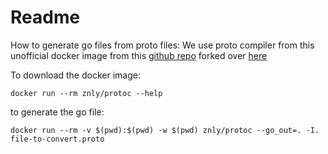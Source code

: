 # Readme

How to generate go files from proto files:
We use proto compiler from this unofficial docker image from this [github repo](https://github.com/znly/docker-protobuf) forked over [here](https://github.com/go-get/docker-protobuf)

To download the docker image:
```
docker run --rm znly/protoc --help
```

to generate the go file:
```
docker run --rm -v $(pwd):$(pwd) -w $(pwd) znly/protoc --go_out=. -I. file-to-convert.proto
```

